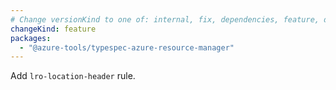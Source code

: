```yaml
---
# Change versionKind to one of: internal, fix, dependencies, feature, deprecation, breaking
changeKind: feature
packages:
  - "@azure-tools/typespec-azure-resource-manager"
---
```


Add `lro-location-header` rule.
